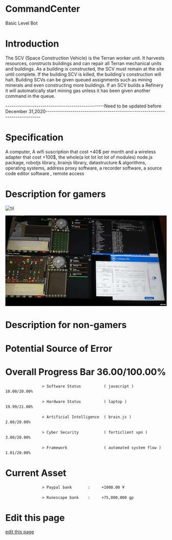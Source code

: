# CommandCenter

Basic Level Bot

# Introduction

The SCV (Space Construction Vehicle) is the Terran worker unit. It harvests resources, constructs buildings and can repair all Terran mechanical units and buildings. As a building is constructed, the SCV must remain at the site until complete. If the building SCV is killed, the building's construction will halt. Building SCVs can be given queued assignments such as mining minerals and even constructing more buildings. If an SCV builds a Refinery it will automatically start mining gas unless it has been given another command in the queue.



------------------------------------------------Need to be updated before December 31,2020---------------------------------------------------------------------------

# Specification

A computer, A wifi suscription that cost +40$ per month and a wireless adapter that cost +100$, the whole(a lot lot lot lot of modules) node.js package, robotjs library, brainjs library, datastructure & algorithms, operating systems, address proxy software, a recorder software, a source code editor software , remote access

# Description for gamers

![til](https://github.com/yida-li/Gaming-Bots/blob/master/runescape/collectingMinterals.gif)

![til2](https://github.com/yida-li/Gaming-Bots/blob/master/runescape/collectingVespianGase.gif)

# Description for non-gamers

# Potential Source of Error

# Overall Progress Bar 36.00/100.00%

                    > Software Status          ( javacript )                    10.00/20.00%

                    > Hardware Status          ( laptop )                       19.99/21.00%

                    > Artificial Intelligence  ( brain.js )                     2.00/20.00%

                    > Cyber Security           ( forticlient vpn )              3.00/20.00%

                    > Framework                ( automated system flow )        1.01/20.00%

# Current Asset

                    > Paypal bank       :     +1000.00 ¥

                    > Runescape bank    :     +75,000,000 gp 
                    
                    

# Edit this page

<span class="edit-link"><a href="https://github.com/ai-gorithm-js/CommandCenter/edit/main/planets/runescape/README.md" target="_blank"><i class="fa fa-github"></i> edit this page</a></span>
